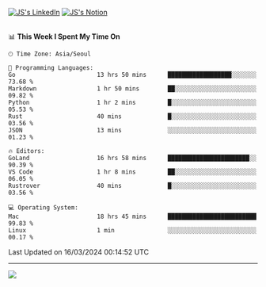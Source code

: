 
[![JS's LinkedIn](https://img.shields.io/badge/LinkedIn-blue?style=for-the-badge&logo=linkedin)](https://www.linkedin.com/in/jaeseung-lee-5a2a32139/) 
[![JS's Notion](https://img.shields.io/badge/Notion-black?style=for-the-badge&logo=notion)](https://bit.ly/ljswiki1) <br><br>
<!-- ![JS's GitHub stats](https://github-readme-stats-lemon-five.vercel.app/api?username=tkxkd0159&hide=contribs,prs,stars,issues&show_icons=true&theme=react&include_all_commits=true)   -->
<!-- ![Top Langs](https://github-readme-stats-lemon-five.vercel.app/api/top-langs/?username=tkxkd0159&layout=compact&hide=jupyter%20notebook,scss,html,css&langs_count=10)  -->


<!--START_SECTION:waka-->
📊 **This Week I Spent My Time On** 

```text
🕑︎ Time Zone: Asia/Seoul

💬 Programming Languages: 
Go                       13 hrs 50 mins      ██████████████████░░░░░░░   73.68 % 
Markdown                 1 hr 50 mins        ██░░░░░░░░░░░░░░░░░░░░░░░   09.82 % 
Python                   1 hr 2 mins         █░░░░░░░░░░░░░░░░░░░░░░░░   05.53 % 
Rust                     40 mins             █░░░░░░░░░░░░░░░░░░░░░░░░   03.56 % 
JSON                     13 mins             ░░░░░░░░░░░░░░░░░░░░░░░░░   01.23 % 

🔥 Editors: 
GoLand                   16 hrs 58 mins      ███████████████████████░░   90.39 % 
VS Code                  1 hr 8 mins         ██░░░░░░░░░░░░░░░░░░░░░░░   06.05 % 
Rustrover                40 mins             █░░░░░░░░░░░░░░░░░░░░░░░░   03.56 % 

💻 Operating System: 
Mac                      18 hrs 45 mins      █████████████████████████   99.83 % 
Linux                    1 min               ░░░░░░░░░░░░░░░░░░░░░░░░░   00.17 % 
```


 Last Updated on 16/03/2024 00:14:52 UTC
<!--END_SECTION:waka-->

---
<a href="https://github.com/tkxkd0159/books">
  <img align="center" src="https://github-readme-stats-lemon-five.vercel.app/api/pin/?username=tkxkd0159&repo=books&theme=react" />
</a>

<!---
- 🔭 I’m currently working on ...
- 🌱 I’m currently learning blockchain and distributed network
- 👯 I’m looking to collaborate on ...
- 🤔 I’m looking for help with ...
- 💬 Ask me about ...
- 📫 How to reach me: ...
- 😄 Pronouns: ...
- ⚡ Fun fact: ...
-->
